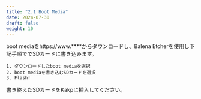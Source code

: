 ```yaml
---
title: "2.1 Boot Media"
date: 2024-07-30
draft: false
weight: 10
---
```


boot mediaをhttps://www.****からダウンロードし、Balena Etcherを使用し下記手順ででSDカードに書き込みます。

```
1. ダウンロードしたboot mediaを選択
2. boot mediaを書き込むSDカードを選択
3. Flash!
```

書き終えたSDカードをKakpに挿入してください。

